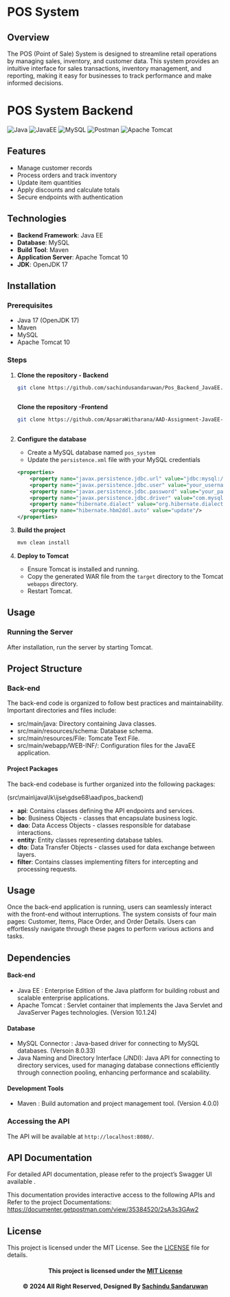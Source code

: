 # POS System

## Overview

The POS (Point of Sale) System is designed to streamline retail operations by managing sales, inventory, and customer data. This system provides an intuitive interface for sales transactions, inventory management, and reporting, making it easy for businesses to track performance and make informed decisions.

# POS System Backend
![Java](https://img.shields.io/badge/Java-ED8B00?style=for-the-badge&logo=java&logoColor=white)
![JavaEE](https://img.shields.io/badge/JavaEE-6DB33F?style=for-the-badge&logo=java&logoColor=white)
![MySQL](https://img.shields.io/badge/MySQL-4479A1?style=for-the-badge&logo=mysql&logoColor=white)
![Postman](https://img.shields.io/badge/Postman-FF6C37?style=for-the-badge&logo=postman&logoColor=white)
![Apache Tomcat](https://img.shields.io/badge/Apache%20Tomcat-F8DC75?style=for-the-badge&logo=apache-tomcat&logoColor=black)

## Features
- Manage customer records
- Process orders and track inventory
- Update item quantities
- Apply discounts and calculate totals
- Secure endpoints with authentication

## Technologies
- **Backend Framework**: Java EE
- **Database**: MySQL
- **Build Tool**: Maven
- **Application Server**: Apache Tomcat 10
- **JDK**: OpenJDK 17

## Installation
### Prerequisites
- Java 17 (OpenJDK 17)
- Maven
- MySQL
- Apache Tomcat 10

### Steps
1. **Clone the repository - Backend**
    ```bash
    git clone https://github.com/sachindusandaruwan/Pos_Backend_JavaEE.git
  
    ```
   **Clone the repository -Frontend**
    ```bash
   git clone https://github.com/ApsaraWitharana/AAD-Assignment-JavaEE-Pos-Frontend.git
  
    ```



2. **Configure the database**
    - Create a MySQL database named `pos_system`
    - Update the `persistence.xml` file with your MySQL credentials
    ```xml
    <properties>
        <property name="javax.persistence.jdbc.url" value="jdbc:mysql://localhost:3306/POS"/>
        <property name="javax.persistence.jdbc.user" value="your_username"/>
        <property name="javax.persistence.jdbc.password" value="your_password"/>
        <property name="javax.persistence.jdbc.driver" value="com.mysql.cj.jdbc.Driver"/>
        <property name="hibernate.dialect" value="org.hibernate.dialect.MySQL8Dialect"/>
        <property name="hibernate.hbm2ddl.auto" value="update"/>
    </properties>
    ```

3. **Build the project**
    ```bash
    mvn clean install
    ```

4. **Deploy to Tomcat**
    - Ensure Tomcat is installed and running.
    - Copy the generated WAR file from the `target` directory to the Tomcat `webapps` directory.
    - Restart Tomcat.

## Usage
### Running the Server
After installation, run the server by starting Tomcat.

## Project Structure

### Back-end

The back-end code is organized to follow best practices and maintainability. Important directories and files include:

- src/main/java: Directory containing Java classes.
- src/main/resources/schema: Database schema.
- src/main/resources/File: Tomcate Text File.
- src/main/webapp/WEB-INF/: Configuration files for the JavaEE application.

#### Project Packages

The back-end codebase is further organized into the following packages:

(src\main\java\lk\ijse\gdse68\aad\pos_backend)

- **api**: Contains classes defining the API endpoints and services.
- **bo**: Business Objects - classes that encapsulate business logic.
- **dao**: Data Access Objects - classes responsible for database interactions.
- **entity**: Entity classes representing database tables.
- **dto**: Data Transfer Objects - classes used for data exchange between layers.
- **filter**: Contains classes implementing filters for intercepting and processing requests.

## Usage

Once the back-end application is running, users can seamlessly interact with the front-end without interruptions. The system consists of four main pages: Customer, Items, Place Order, and Order Details. Users can effortlessly navigate through these pages to perform various actions and tasks.

## Dependencies

#### Back-end

- Java EE : Enterprise Edition of the Java platform for building robust and scalable enterprise applications. 
- Apache Tomcat : Servlet container that implements the Java Servlet and JavaServer Pages technologies. (Version 10.1.24)

#### Database

- MySQL Connector : Java-based driver for connecting to MySQL databases. (Versoin 8.0.33)
- Java Naming and Directory Interface (JNDI): Java API for connecting to directory services, used for managing database connections efficiently through connection pooling, enhancing performance and scalability.

#### Development Tools

- Maven : Build automation and project management tool. (Version 4.0.0)

### Accessing the API
The API will be available at `http://localhost:8080/`.

## API Documentation
For detailed API documentation, please refer to the project’s Swagger UI available .

This documentation provides interactive access to the following APIs and Refer to the project Documentations:
https://documenter.getpostman.com/view/35384520/2sA3s3GAw2

## License
This project is licensed under the MIT License. See the [LICENSE](LICENSE) file for details.

<div align="center">

#### This project is licensed under the [MIT License](LICENSE)

#### © 2024 All Right Reserved, Designed By [Sachindu Sandaruwan](https://github.com/sachindusandaruwan)

</div>
